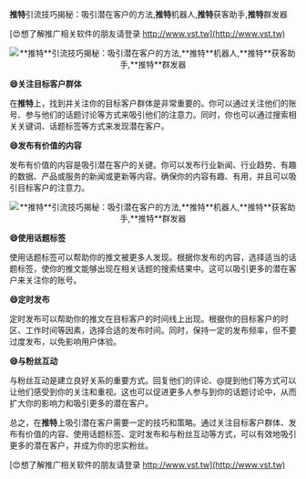 **推特**引流技巧揭秘：吸引潜在客户的方法,**推特**机器人,**推特**获客助手,**推特**群发器

[😍想了解推广相关软件的朋友请登录 http://www.vst.tw](http://www.vst.tw)

 <center><img src="https://vst.tw/MP4/tuiguang/png/6.png" alt="**推特**引流技巧揭秘：吸引潜在客户的方法,**推特**机器人,**推特**获客助手,**推特**群发器"></center>

**😄关注目标客户群体**

在**推特**上，找到并关注你的目标客户群体是非常重要的。你可以通过关注他们的账号、参与他们的话题讨论等方式来吸引他们的注意力。同时，你也可以通过搜索相关关键词、话题标签等方式来发现潜在客户。

**😄发布有价值的内容**

发布有价值的内容是吸引潜在客户的关键。你可以发布行业新闻、行业趋势、有趣的数据、产品或服务的新闻或更新等内容。确保你的内容有趣、有用，并且可以吸引目标客户的注意力。

 <center><img src="https://vst.tw/MP4/tuiguang/png/8.png" alt="**推特**引流技巧揭秘：吸引潜在客户的方法,**推特**机器人,**推特**获客助手,**推特**群发器"></center>

**😄使用话题标签**

使用话题标签可以帮助你的推文被更多人发现。根据你发布的内容，选择适当的话题标签，使你的推文能够出现在相关话题的搜索结果中。这可以吸引更多的潜在客户来关注你的账号。

**😄定时发布**

定时发布可以帮助你的推文在目标客户的时间线上出现。根据你的目标客户的时区、工作时间等因素，选择合适的发布时间。同时，保持一定的发布频率，但不要过度发布，以免影响用户体验。

**😄与粉丝互动**

与粉丝互动是建立良好关系的重要方式。回复他们的评论、@提到他们等方式可以让他们感受到你的关注和重视。这也可以促进更多人参与到你的话题讨论中，从而扩大你的影响力和吸引更多的潜在客户。

总之，在**推特**上吸引潜在客户需要一定的技巧和策略。通过关注目标客户群体、发布有价值的内容、使用话题标签、定时发布和与粉丝互动等方式，可以有效地吸引更多的潜在客户，并成为你的忠实粉丝。

[😍想了解推广相关软件的朋友请登录 http://www.vst.tw](http://www.vst.tw)



